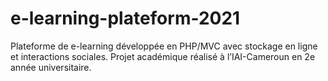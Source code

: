 # e-learning-plateform-2021
Plateforme de e-learning développée en PHP/MVC avec stockage en ligne et interactions sociales. Projet académique réalisé à l’IAI-Cameroun en 2e année universitaire.
